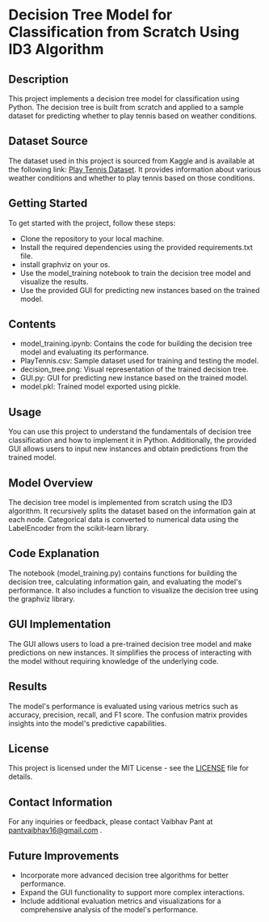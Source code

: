 # Decision Tree Model for Classification from Scratch Using ID3 Algorithm

## Description
This project implements a decision tree model for classification using Python. The decision tree is built from scratch and applied to a sample dataset for predicting whether to play tennis based on weather conditions.

## Dataset Source
The dataset used in this project is sourced from Kaggle and is available at the following link: [Play Tennis Dataset](https://www.kaggle.com/tareqjoy/trainplaytennis). It provides information about various weather conditions and whether to play tennis based on those conditions.

## Getting Started
To get started with the project, follow these steps:
- Clone the repository to your local machine.
- Install the required dependencies using the provided requirements.txt file.
- install graphviz on your os.
- Use the model_training notebook to train the decision tree model and visualize the results.
- Use the provided GUI for predicting new instances based on the trained model.

## Contents
- model_training.ipynb: Contains the code for building the decision tree model and evaluating its performance.
- PlayTennis.csv: Sample dataset used for training and testing the model.
- decision_tree.png: Visual representation of the trained decision tree.
- GUI.py: GUI for predicting new instance based on the trained model.
- model.pkl: Trained model exported using pickle.

## Usage
You can use this project to understand the fundamentals of decision tree classification and how to implement it in Python. Additionally, the provided GUI allows users to input new instances and obtain predictions from the trained model.

## Model Overview
The decision tree model is implemented from scratch using the ID3 algorithm. It recursively splits the dataset based on the information gain at each node. Categorical data is converted to numerical data using the LabelEncoder from the scikit-learn library.

## Code Explanation
The notebook (model_training.py) contains functions for building the decision tree, calculating information gain, and evaluating the model's performance. It also includes a function to visualize the decision tree using the graphviz library.

## GUI Implementation
The GUI allows users to load a pre-trained decision tree model and make predictions on new instances. It simplifies the process of interacting with the model without requiring knowledge of the underlying code.

## Results
The model's performance is evaluated using various metrics such as accuracy, precision, recall, and F1 score. The confusion matrix provides insights into the model's predictive capabilities.

## License
This project is licensed under the MIT License - see the [LICENSE](LICENSE) file for details.

## Contact Information
For any inquiries or feedback, please contact Vaibhav Pant at pantvaibhav16@gmail.com .

## Future Improvements
- Incorporate more advanced decision tree algorithms for better performance.
- Expand the GUI functionality to support more complex interactions.
- Include additional evaluation metrics and visualizations for a comprehensive analysis of the model's performance.


